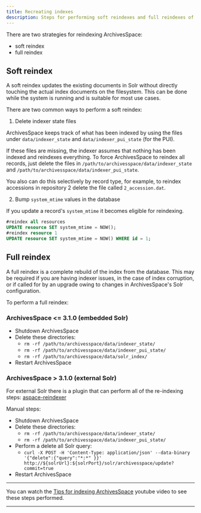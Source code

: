 ```yaml
---
title: Recreating indexes
description: Steps for performing soft reindexes and full reindexes of Solr, including internal and external Solr.
---
```


There are two strategies for reindexing ArchivesSpace:

- soft reindex
- full reindex

## Soft reindex

A soft reindex updates the existing documents in Solr without directly
touching the actual index documents on the filesystem. This can be done
while the system is running and is suitable for most use cases.

There are two common ways to perform a soft reindex:

1. Delete indexer state files

ArchivesSpace keeps track of what has been indexed by using the files
under `data/indexer_state` and `data/indexer_pui_state` (for the PUI).

If these files are missing, the indexer assumes that nothing has been
indexed and reindexes everything. To force ArchivesSpace to reindex all
records, just delete the files in `/path/to/archivesspace/data/indexer_state`
and `/path/to/archivesspace/data/indexer_pui_state`.

You also can do this selectively by record type, for example, to reindex
accessions in repository 2 delete the file called `2_accession.dat`.

2. Bump `system_mtime` values in the database

If you update a record's `system_mtime` it becomes eligible for reindexing.

```sql
#reindex all resources
UPDATE resource SET system_mtime = NOW();
#reindex resource 1
UPDATE resource SET system_mtime = NOW() WHERE id = 1;
```

## Full reindex

A full reindex is a complete rebuild of the index from the database. This
may be required if you are having indexer issues, in the case of index
corruption, or if called for by an upgrade owing to changes in ArchivesSpace's
Solr configuration.

To perform a full reindex:

### ArchivesSpace <= 3.1.0 (embedded Solr)

- Shutdown ArchivesSpace
- Delete these directories:
  - `rm -rf /path/to/archivesspace/data/indexer_state/`
  - `rm -rf /path/to/archivesspace/data/indexer_pui_state/`
  - `rm -rf /path/to/archivesspace/data/solr_index/`
- Restart ArchivesSpace

### ArchivesSpace > 3.1.0 (external Solr)

For external Solr there is a plugin that can perform all of the re-indexing steps: [aspace-reindexer](https://github.com/lyrasis/aspace-reindexer)

Manual steps:

- Shutdown ArchivesSpace
- Delete these directories:
  - `rm -rf /path/to/archivesspace/data/indexer_state/`
  - `rm -rf /path/to/archivesspace/data/indexer_pui_state/`
- Perform a delete all Solr query:
  - `curl -X POST -H 'Content-Type: application/json' --data-binary '{"delete":{"query":"*:*" }}' http://${solrUrl}:${solrPort}/solr/archivesspace/update?commit=true`
- Restart ArchivesSpace

---

You can watch the [Tips for indexing ArchivesSpace](https://www.youtube.com/watch?v=yFJ6yAaPa3A) youtube video to see these steps performed.

---
